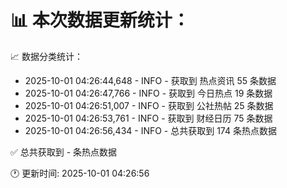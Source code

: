 📊 本次数据更新统计：
==========================

📈 数据分类统计：
- 2025-10-01 04:26:44,648 - INFO - 获取到 热点资讯 55 条数据
- 2025-10-01 04:26:47,766 - INFO - 获取到 今日热点 19 条数据
- 2025-10-01 04:26:51,007 - INFO - 获取到 公社热帖 25 条数据
- 2025-10-01 04:26:53,761 - INFO - 获取到 财经日历 75 条数据
- 2025-10-01 04:26:56,434 - INFO - 总共获取到 174 条热点数据

✅ 总共获取到 - 条热点数据

🕐 更新时间: 2025-10-01 04:26:56
